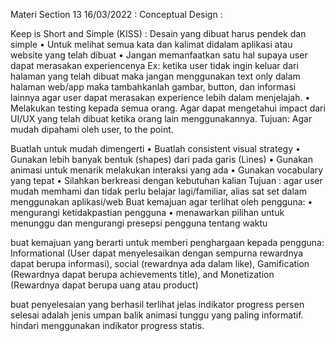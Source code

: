 Materi Section 13 16/03/2022 :
Conceptual Design :

Keep is Short and Simple (KISS) : Desain yang dibuat harus pendek dan simple
•	Untuk melihat semua kata dan kalimat didalam aplikasi atau website yang telah dibuat
•	Jangan memanfaatkan satu hal supaya user dapat merasakan experiencenya
Ex: ketika user tidak ingin keluar dari halaman yang telah dibuat maka jangan menggunakan text only dalam halaman web/app maka tambahkanlah gambar, button, dan informasi lainnya agar user dapat merasakan experience lebih dalam menjelajah.
•	Melakukan testing kepada semua orang. Agar dapat mengetahui impact dari UI/UX yang telah dibuat ketika orang lain menggunakannya.
Tujuan: Agar mudah dipahami oleh user, to the point.

Buatlah untuk mudah dimengerti
•	Buatlah consistent visual strategy
•	Gunakan lebih banyak bentuk (shapes) dari pada garis (Lines)
•	Gunakan animasi untuk menarik melakukan interaksi yang ada
•	Gunakan vocabulary yang tepat
•	Silahkan berkreasi dengan kebutuhan kalian
Tujuan : agar user mudah memhami dan tidak perlu belajar lagi/familiar, alias sat set dalam menggunakan aplikasi/web
Buat kemajuan agar terlihat oleh pengguna:
•	mengurangi ketidakpastian pengguna
•	menawarkan pilihan untuk menunggu dan mengurangi presepsi pengguna tentang waktu

buat kemajuan yang berarti untuk memberi penghargaan kepada pengguna:
Informational (User dapat menyelesaikan dengan sempurna rewardnya dapat berupa informasi), social (rewardnya ada dalam like), Gamification (Rewardnya dapat berupa achievements title), and Monetization (Rewardnya dapat berupa uang atau product) 

buat penyelesaian yang berhasil terlihat jelas
indikator progress persen selesai adalah jenis umpan balik animasi tunggu yang paling informatif. hindari menggunakan indikator progress statis.
